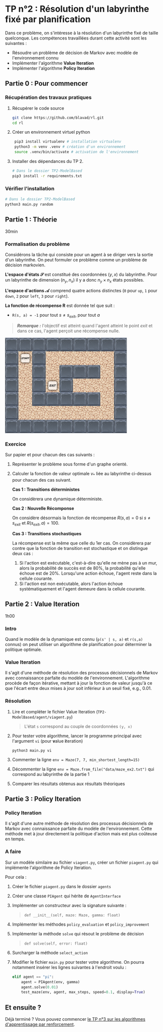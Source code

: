 # TP n°2 : Résolution d'un labyrinthe fixé par planification

Dans ce problème, on s'intéresse à la résolution d'un labyrinthe fixé de taille quelconque. Les compétences travaillées durant cette activité sont les suivantes :

- Résoudre un problème de décision de Markov avec modèle de l'environnement connu
- Implémenter l'algorithme **Value Iteration**
- Implémenter l'algorithme **Policy Iteration**

## Partie 0 : Pour commencer

### Récupération des travaux pratiques

1. Récupérer le code source

   ```bash
   git clone https://github.com/blavad/rl.git
   cd rl
   ```

2. Créer un environnement virtuel python

   ```bash
    pip3 install virtualenv # installation virtualenv
    python3 -m venv .venv # création d'un environnement
    source .venv/bin/activate # activation de l'environnement
   ```

3. Installer des dépendances du TP 2.
   ```bash
   # Dans le dossier TP2-ModelBased
   pip3 install -r requirements.txt
   ```

### Vérifier l'installation

```bash
# Dans le dossier TP2-ModelBased
python3 main.py random
```

## Partie 1 : Théorie

30min

### Formalisation du problème

Considérons la tâche qui consiste pour un agent à se diriger vers la sortie d'un labyrinthe. On peut formuler ce problème comme un problème de décision markovien.

**L'espace d'états $\mathcal{S}$** est constitué des coordonnées $(y, x)$ du labyrinthe. Pour un labyrinthe de dimension $(n_y, n_x)$ il y a donc $n_y \times n_x$ états possibles.

**L'espace d'actions $\mathcal{A}$** comprend quatre actions distinctes (`0` pour `up`, `1` pour `down`, `2` pour `left`, `3` pour `right`).

**La fonction de récompense R** est donnée tel que suit :

- `R(s, a) = -1` pour tout $s \neq s_{exit}$, pour tout $a$

> **_Remarque :_** l'objectif est atteint quand l'agent atteint le point _exit_ et dans ce cas, l'agent perçoit une récompense nulle.

<!-- **Le gain $G_t$** -->

 <!-- est donné par $G_t = \sum_{k=0}^{N} \gamma^{k} R(s_{t+k+1}, a_{t+k +1})$ avec $\gamma = 1$ -->

  <img src="./assets/MazeEx2NR.png" width="400" title="hover text">

### Exercice

Sur papier et pour chacun des cas suivants :

1. Représenter le problème sous forme d'un graphe orienté.
2. Calculer la fonction de valeur optimale $v_*$ liée au labyrinthe ci-dessus pour chacun des cas suivant.

   **Cas 1 : Transitions déterministes**

   On considèrera une dynamique déterministe.

   **Cas 2 : Nouvelle Récomponse**

   On considère désormais la fonction de récompense $R(s, a) = 0$ si $s \neq s_{exit}$ et $R(s_{exit}, a) = 100$.

   **Cas 3 : Transitions stochastiques**

   La récompense est la même que celle du 1er cas. On considèrera par contre que la fonction de transition est stochastique et on distingue deux cas :

   1. Si l'action est exécutable, c'est-à-dire qu'elle ne mène pas à un mur, alors la probabilité de succès est de 80%, la probabilité qu'elle échoue est de 20%. Lorsqu'une action échoue, l'agent reste dans la cellule courante.
   2. Si l'action est non exécutable, alors l'action échoue systématiquement et l'agent demeure dans la cellule courante.

## Partie 2 : Value Iteration

1h00

### Intro

Quand le modèle de la dynamique est connu (`p(s' | s, a)` et `r(s,a)` connus) on peut utiliser un algorithme de planification pour déterminer la politique optimale.

### Value Iteration

Il s'agit d'une méthode de résolution des processus décisionnels de Markov avec connaissance parfaite du modèle de l'environnement. L'algorithme procède de façon itérative, mettant à jour la fonction de valeur jusqu'à ce que l'écart entre deux mises à jour soit inférieur à un seuil fixé, e.g., 0.01.

### Résolution

1. Lire et compléter le fichier Value Iteration (`TP2-ModelBased/agent/viagent.py`)

   > L'état `s` correspond au couple de coordonnées `(y, x)`

1. Pour tester votre algorithme, lancer le programme principal avec l'argument `vi` (pour **v**alue **i**teration)

   ```
   python3 main.py vi
   ```

1. Commenter la ligne `env = Maze(7, 7, min_shortest_length=15)`
1. Décommenter la ligne `env = Maze.from_file("data/maze_ex2.txt")` qui correspond au labyrinthe de la partie 1
1. Comparer les résultats obtenus aux résultats théoriques

## Partie 3 : Policy Iteration

### Policy Iteration

Il s'agit d'une autre méthode de résolution des processus décisionnels de Markov avec connaissance parfaite du modèle de l'environnement. Cette méthode met à jour directement la politique d'action mais est plus coûteuse en temps.

### A faire

Sur un modèle similaire au fichier `viagent.py`, créer un fichier `piagent.py` qui implémente l'algorithme de Policy Iteration.

Pour cela :

1. Créer le fichier `piagent.py` dans le dossier `agents`
1. Créer une classe `PIAgent` qui hérite de `AgentInterface`
1. Implémenter un constructeur avec la signature suivante :

   > `def __init__(self, maze: Maze, gamma: float)`

1. Implémenter les méthodes `policy_evaluation` et `policy_improvement`

1. Implémenter la méthode `solve` qui résout le problème de décision

   > `def solve(self, error: float)`

1. Surcharger la méthode `select_action`

1. Modifier le fichier `main.py` pour tester votre algorithme. On pourra notamment insérer les lignes suivantes à l'endroit voulu :

   ```python
   elif agent == "pi":
       agent = PIAgent(env, gamma)
       agent.solve(0.01)
       test_maze(env, agent, max_steps, speed=0.1, display=True)
   ```

## Et ensuite ?

Déjà terminé ? Vous pouvez commencer [le TP n°3 sur les algorithmes d'apprentissage par renforcement](../TP3-ModelFree/README.md).
